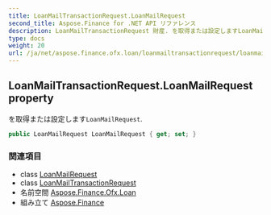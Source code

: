 ```yaml
---
title: LoanMailTransactionRequest.LoanMailRequest
second_title: Aspose.Finance for .NET API リファレンス
description: LoanMailTransactionRequest 財産. を取得または設定しますLoanMailRequest.
type: docs
weight: 20
url: /ja/net/aspose.finance.ofx.loan/loanmailtransactionrequest/loanmailrequest/
---
```

## LoanMailTransactionRequest.LoanMailRequest property

を取得または設定します`LoanMailRequest`.

```csharp
public LoanMailRequest LoanMailRequest { get; set; }
```

### 関連項目

* class [LoanMailRequest](../../loanmailrequest/)
* class [LoanMailTransactionRequest](../)
* 名前空間 [Aspose.Finance.Ofx.Loan](../../loanmailtransactionrequest/)
* 組み立て [Aspose.Finance](../../../)


